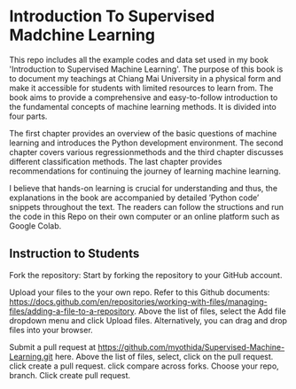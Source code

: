 # Introduction To Supervised Madchine Learning

This repo includes all the example codes and data set used in my book 'Introduction to Supervised Machine Learning'. 
The purpose of this book is to document my teachings at Chiang Mai University in a physical form and make it accessible for students with limited resources to learn from. The book aims to provide a comprehensive and easy-to-follow introduction to the fundamental concepts of machine learning methods. It is divided into four parts.

The first chapter provides an overview of the basic questions of machine learning and introduces the Python development environment. The second chapter covers various regressionmethods and the third chapter discusses different classification methods. The last chapter provides recommendations for continuing the journey of learning machine learning.

I believe that hands-on learning is crucial for understanding and thus, the explanations in the book are accompanied by detailed ’Python code’ snippets throughout the text. The readers can follow the structions and run the code in this Repo on their own computer or an online platform such as Google Colab.

## Instruction to Students

Fork the repository: Start by forking the repository to your GitHub account.

Upload your files to the your own repo. Refer to this Github documents: https://docs.github.com/en/repositories/working-with-files/managing-files/adding-a-file-to-a-repository. Above the list of files, select the Add file dropdown menu and click Upload files. Alternatively, you can drag and drop files into your browser. 

Submit a pull request at https://github.com/myothida/Supervised-Machine-Learning.git here. Above the list of files, select, click on the pull request. click create a pull request. click compare across forks. Choose your repo, branch. Click create pull request.
